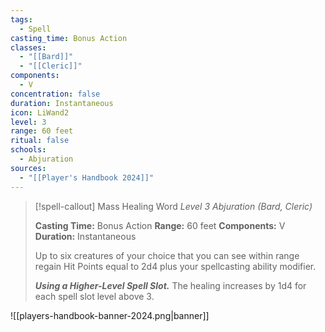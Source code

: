 ```yaml
---
tags:
  - Spell
casting_time: Bonus Action
classes:
  - "[[Bard]]"
  - "[[Cleric]]"
components:
  - V
concentration: false
duration: Instantaneous
icon: LiWand2
level: 3
range: 60 feet
ritual: false
schools:
  - Abjuration
sources: 
  - "[[Player's Handbook 2024]]"
---
```

>[!spell-callout] Mass Healing Word
>_Level 3 Abjuration (Bard, Cleric)_
>
>**Casting Time:** Bonus Action
>**Range:** 60 feet
>**Components:** V
>**Duration:** Instantaneous
>
>Up to six creatures of your choice that you can see within range regain Hit Points equal to 2d4 plus your spellcasting ability modifier.
>
>**_Using a Higher-Level Spell Slot._** The healing increases by 1d4 for each spell slot level above 3.


![[players-handbook-banner-2024.png|banner]]